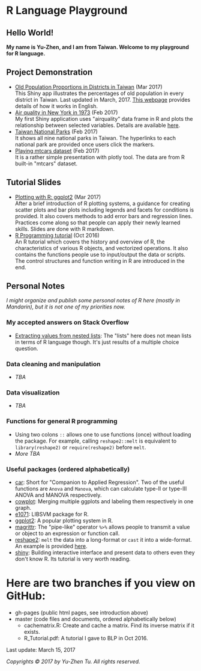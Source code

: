 # R Language Playground

## Hello World!
**My name is Yu-Zhen, and I am from Taiwan. Welcome to my playground for R language.**

## Project Demonstration
* <a href="https://corytu.shinyapps.io/old_populations_dist/">Old Population Proportions in Districts in Taiwan</a> (Mar 2017)<br>
This Shiny app illustrates the percentages of old population in every district in Taiwan. Last updated in March, 2017. <a href="https://corytu.github.io/R_Language_Playground/Old_Population_Proportions.html">This webpage</a> provides details of how it works in English.
* <a href="https://corytu.shinyapps.io/airquality/">Air quality in New York in 1973</a> (Feb 2017)<br>
My first Shiny application uses "airquality" data frame in R and plots the relationship between selected variables. Details are available <a href="https://corytu.github.io/R_Language_Playground/Air_Quality_in_New_York_in_1973.html">here</a>.
* <a href="https://corytu.github.io/R_Language_Playground/Taiwan_National_Parks.html">Taiwan National Parks</a> (Feb 2017)<br>
It shows all nine national parks in Taiwan. The hyperlinks to each national park are provided once users click the markers.
* <a href="https://corytu.github.io/R_Language_Playground/play_mtcars_dataset.html">Playing mtcars dataset</a> (Feb 2017)<br>
It is a rather simple presentation with plotly tool. The data are from R built-in "mtcars" dataset.

## Tutorial Slides
* <a href="https://corytu.github.io/R_Language_Playground/Plotting_with_R_ggplot2.html">Plotting with R: ggplot2</a> (Mar 2017)<br>
After a brief introduction of R plotting systems, a guidance for creating scatter plots and bar plots including legends and facets for conditions is provided. It also covers methods to add error bars and regression lines. Practices come along so that people can apply their newly learned skills. Slides are done with R markdown.
* <a href="https://github.com/corytu/R_Language_Playground/blob/master/R_Tutorial_20161012_BLP.pdf">R Programming tutorial</a> (Oct 2016)<br>
An R tutorial which covers the history and overview of R, the characteristics of various R objects, and vectorized operations. It also contains the functions people use to input/output the data or scripts. The control structures and function writing in R are introduced in the end.

## Personal Notes
*I might organize and publish some personal notes of R here (mostly in Mandarin), but it is not one of my priorities now.*
### My accepted answers on Stack Overflow
* <a href="http://stackoverflow.com/questions/42771789/extracting-values-from-nested-lists/">Extracting values from nested lists</a>: The "lists" here does not mean lists in terms of R language though. It's just results of a multiple choice question.

### Data cleaning and manipulation
* _TBA_

### Data visualization
* _TBA_

### Functions for general R programming
* Using two colons `::` allows one to use functions (once) without loading the package. For example, calling `reshape2::melt` is equivalent to `library(reshape2)` or `require(reshape2)` before `melt`.
* _More TBA_

### Useful packages (ordered alphabetically)
* <a href="https://cran.r-project.org/package=car">car</a>: Short for "Companion to Applied Regression". Two of the useful functions are `Anova` and `Manova`, which can calculate type-II or type-III ANOVA and MANOVA respectively.
* <a href="https://cran.r-project.org/web/packages/cowplot/vignettes/introduction.html">cowplot</a>: Merging multiple ggplots and labeling them respectively in one graph.
* <a href="https://cran.r-project.org/package=e1071">e1071</a>: LIBSVM package for R.
* <a href="http://ggplot2.org">ggplot2</a>: A popular plotting system in R.
* <a href="https://cran.r-project.org/web/packages/magrittr/vignettes/magrittr.html">magrittr</a>: The "pipe-like" operator `%>%` allows people to transmit a value or object to an expression or function call.
* <a href="https://cran.r-project.org/package=reshape2">reshape2</a>: `melt` the data into a long-format or `cast` it into a wide-format. An example is provided <a href="https://corytu.github.io/R_Language_Playground/reshape2_melt.html">here</a>.
* <a href="https://shiny.rstudio.com/">shiny</a>: Building interactive interface and present data to others even they don't know R. Its tutorial is very worth reading.

# Here are two branches if you view on GitHub:
* gh-pages (public html pages, see introduction above)
* master (code files and documents, ordered alphabetically below)
    * cachematrix.R: Create and cache a matrix. Find its inverse matrix if it exists.
    * R_Tutorial.pdf: A tutorial I gave to BLP in Oct 2016.

Last update: March 15, 2017

*Copyrights &copy; 2017 by Yu-Zhen Tu. All rights reserved.*
